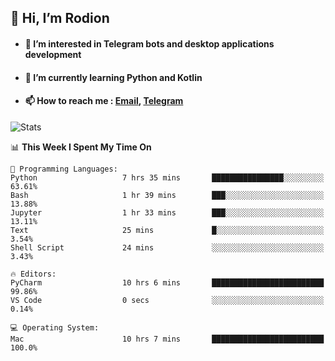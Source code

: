 ## 👋 Hi, I’m Rodion
- #### 👀 I’m interested in Telegram bots and desktop applications development
- #### 🌱 I’m currently learning Python and Kotlin
- #### 📫 How to reach me : [Email](mailto:me@lavn.ml), [Telegram](https://t.me/fast_geek)

![Stats](https://github-readme-stats.vercel.app/api?username=rodion-gudz&show_icons=true&theme=github_dark&hide_border=true&hide=issues&count_private=true&layout=compact)


<!--START_SECTION:waka-->
📊 **This Week I Spent My Time On** 

```text
💬 Programming Languages: 
Python                   7 hrs 35 mins       ████████████████░░░░░░░░░   63.61% 
Bash                     1 hr 39 mins        ███░░░░░░░░░░░░░░░░░░░░░░   13.88% 
Jupyter                  1 hr 33 mins        ███░░░░░░░░░░░░░░░░░░░░░░   13.11% 
Text                     25 mins             █░░░░░░░░░░░░░░░░░░░░░░░░   3.54% 
Shell Script             24 mins             ░░░░░░░░░░░░░░░░░░░░░░░░░   3.43%

🔥 Editors: 
PyCharm                  10 hrs 6 mins       █████████████████████████   99.86% 
VS Code                  0 secs              ░░░░░░░░░░░░░░░░░░░░░░░░░   0.14%

💻 Operating System: 
Mac                      10 hrs 7 mins       █████████████████████████   100.0%

```


<!--END_SECTION:waka-->

